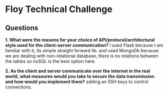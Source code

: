 # Floy Technical Challenge

## Questions

**1. What were the reasons for your choice of API/protocol/architectural style used for the client-server communication?**
I used Flask because I am familiar with it, its simple straight forward lib.
and used MongoDb because we are dealing with non-relational database, there is no relations between the tables 
so noSQL is the best option here.



**2.  As the client and server communicate over the internet in the real world, what measures would you take to secure the data transmission and how would you implement them?**
adding an SSH keys to control connections.

